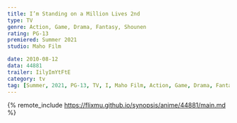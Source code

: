 ```yaml
---
title: I’m Standing on a Million Lives 2nd
type: TV
genre: Action, Game, Drama, Fantasy, Shounen
rating: PG-13
premiered: Summer 2021
studio: Maho Film

date: 2010-08-12
data: 44881
trailer: IilyImYtFtE
category: tv
tag: [Summer, 2021, PG-13, TV, I, Maho Film, Action, Game, Drama, Fantasy, Shounen]
---
```

{% remote_include https://flixmu.github.io/synopsis/anime/44881/main.md %}
